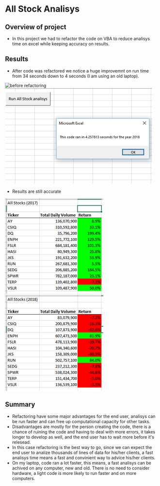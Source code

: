 # All Stock Analisys

## Overview of project

- In this project we had to refactor the code on VBA to reduce analisys time on excel while keeping accuracy on results.

## Results

- After code was refactored we notice a huge improvemnt on run time from 34 seconds down to 4 seconds (I am using an old laptop).

![before refactoring](/resourses/runtimebeforerefactoring.png)
![after refactoring](/resources/Refactored.png)

- Results are still accurate

![Analisys for 2017](/resources/VBA_Challenge_2017.png)
![Analisys for 2018](/resources/VBA_Challenge_2018.png)

## Summary

- Refactoring have some major advantages for the end user, analisys can be run faster and can free up computational capacity for other tasks.
- Disadvantages are mostly for the person creating the code, there is a chance of ruining the code and having to deal with more errors, it takes longer to develop as well, and the end user has to wait more before it's relesead.
- In this case refactoring is the best way to go, since we can expect the end user to analize thousands of lines of data for his/her clients, a fast analisys time means a fast and convinient way to advice his/her clients.
- On my laptop, code ran a lot faster, this means, a fast analisys can be achived on any computer, new and old. There is no need to consider hardware, a light code is more likely to run faster and on more computers.